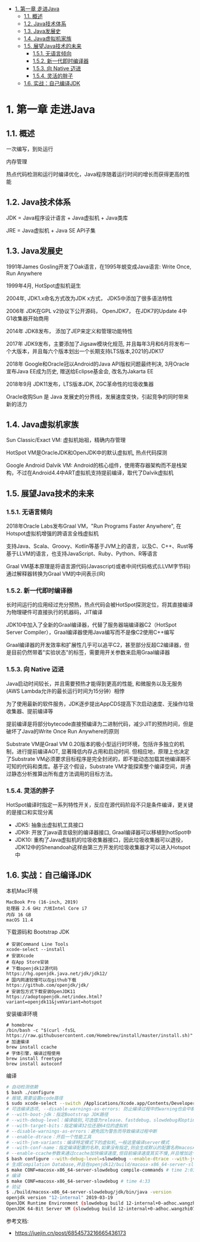 
- [1. 第一章 走进Java](#1-第一章-走进java)
  - [1.1. 概述](#11-概述)
  - [1.2. Java技术体系](#12-java技术体系)
  - [1.3. Java发展史](#13-java发展史)
  - [1.4. Java虚拟机家族](#14-java虚拟机家族)
  - [1.5. 展望Java技术的未来](#15-展望java技术的未来)
    - [1.5.1. 无语言倾向](#151-无语言倾向)
    - [1.5.2. 新一代即时编译器](#152-新一代即时编译器)
    - [1.5.3. 向 Native 迈进](#153-向-native-迈进)
    - [1.5.4. 灵活的胖子](#154-灵活的胖子)
  - [1.6. 实战：自己编译JDK](#16-实战自己编译jdk)

# 1. 第一章 走进Java

## 1.1. 概述

一次编写，到处运行

内存管理

热点代码检测和运行时编译优化，Java程序随着运行时间的增长而获得更高的性能

## 1.2. Java技术体系

JDK = Java程序设计语言 + Java虚拟机 + Java类库

JRE = Java虚拟机 + Java SE API子集

## 1.3. Java发展史

1991年James Gosling开发了Oak语言，在1995年蜕变成Java语言: Write Once, Run Anywhere

1999年4月, HotSpot虚拟机诞生

2004年, JDK1.x命名方式改为JDK x方式， JDK5中添加了很多语法特性

2006年 JDK在GPL v2协议下公开源码， OpenJDK7， 在JDK7的Update 4中 G1收集器开始商用

2014年 JDK8发布， 添加了JEP来定义和管理功能特性

2017年 JDK9发布，主要添加了Jigsaw模块化规范, 并且每年3月和6月将发布一个大版本，并且每六个版本划出一个长期支持LTS版本,2021的JDK17

2018年 Google和Oracle冠以Android的Java API版权问题最终判决, 3月Oracle宣布Java EE成为历史, 赠送给Eclipse基金会, 改名为Jakarta EE

2018年9月 JDK11发布，LTS版本JDK, ZGC革命性的垃圾收集器

Oracle收购Sun 是 Java 发展史的分界线，发展速度变快，引起竞争的同时带来新的活力

## 1.4. Java虚拟机家族

Sun Classic/Exact VM: 虚拟机始祖，精确内存管理

HotSpot VM是OracleJDK和OpenJDK中的默认虚拟机, 热点代码探测

Google Android Dalvik VM: Android的核心组件，使用寄存器架构而不是栈架构，不过在Android4.4中ART虚拟机支持提前编译，取代了Dalvik虚拟机

## 1.5. 展望Java技术的未来

### 1.5.1. 无语言倾向

2018年Oracle Labs发布Graal VM，"Run Programs Faster Anywhere", 在Hotspot虚拟机增强的跨语言全栈虚拟机

支持Java、Scala、Groovy、Kotlin等基于JVM上的语言，以及C、C++、Rust等基于LLVM的语言，也支持JavaScript、Ruby、Python、R等语言

Graal VM基本原理是将语言源代码(Javascript)或者中间代码格式(LLVM字节码)通过解释器转换为Graal VM的中间表示(IR)


### 1.5.2. 新一代即时编译器

长时间运行的应用经过充分预热，热点代码会被HotSpot探测定位，将其直接编译为物理硬件可直接执行的机器码，JIT编译

JDK10中加入了全新的Graal编译器，代替了服务器端编译器C2（HotSpot Server Compiler），Graal编译器使用Java编写而不是像C2使用C++编写

Graal编译器的开发效率和扩展性几乎可以追平C2，甚至部分反超C2编译器，但是目前仍然带着"实验状态"的标签，需要用开关参数来启用Graal编译器

### 1.5.3. 向 Native 迈进

Java启动时间较长，并且需要预热才能得到更高的性能, 和微服务以及无服务(AWS Lambda允许的最长运行时间为15分钟）相悖

为了使用最新的软件服务，JDK逐步提出AppCDS提高下次启动速度、无操作垃圾收集器、提前编译等

提前编译是将部分bytecode直接预编译为二进制代码，减少JIT的预热时间，但是破坏了Java的Write Once Run Anywhere的原则

Substrate VM是Graal VM 0.20版本的极小型运行时环境，包括许多独立的机制，进行提前编译AOT, 显著降低内存占用和启动时间. 但相应地，原理上也决定了Substrate VM必须要求目标程序是完全封闭的，即不能动态加载其他编译期不可知的代码和类库。基于这个假设，Substrate VM才能探索整个编译空间，并通过静态分析推算出所有虚方法调用的目标方法。

### 1.5.4. 灵活的胖子

HotSpot编译时指定一系列特性开关，反应在源代码阶段不只是条件编译，更关键的是接口和实现分离

- JDK5: 抽象出虚拟机工具接口
- JDK9: 开放了java语言级别的编译器接口, Graal编译器可以移植到hotSpot中
- JDK10: 重构了Java虚拟机的垃圾收集器接口，因此垃圾收集器可以退役，JDK12中的Shenandoah这样由第三方开发的垃圾收集器才可以进入Hotspot中


## 1.6. 实战：自己编译JDK

本机Mac环境
```
MacBook Pro (16-inch, 2019)
处理器 2.6 GHz 六核Intel Core i7
内存 16 GB
macOS 11.4
```

下载源码和 Bootstrap JDK

```shell
# 安装Command Line Tools
xcode-select --install
# 安装Xcode
# 在App Store安装
# 下载openjdk12源代码
https://hg.openjdk.java.net/jdk/jdk12/
# 国内网速较慢可以在github下载
https://github.com/openjdk/jdk/
# 安装包方式下载安装OpenJDK11
https://adoptopenjdk.net/index.html?variant=openjdk11&jvmVariant=hotspot
```


安装编译环境
```shell
# homebrew
/bin/bash -c "$(curl -fsSL https://raw.githubusercontent.com/Homebrew/install/master/install.sh)"
# 加速编译
brew install ccache
# 字体引擎，编译过程使用
brew install freetype
brew install autoconf
```

编译
```bash
# 自动检测依赖
$ bash ./configure
# 报错,需要设置xcode路径
$ sudo xcode-select --switch /Applications/Xcode.app/Contents/Developer
# 可选编译选项, --disable-warnings-as-errors: 防止编译过程中的warning也会中断编译的进程
# --with-boot-jdk：指定Bootstrap JDK路径
# --with-debug-level：编译级别,可选值为release、fastdebug、slowdebug和optimized,默认值为release,如果我们要调试的话,需要设定为fastdebug或者slowdebug,建议设置为slowdebug
# --with-target-bits：指定编译32位还是64位的虚拟机
# --disable-warnings-as-errors：避免因为警告而导致编译过程中断
# --enable-dtrace：开启一个性能工具
# --with-jvm-variants：编译特定模式下的虚拟机,一般这里编译server模式
# --with-conf-name：指定编译配置的名称,如果没有指定,则会生成默认的配置名称macosx-x86_64-server-slowdebug,我这里采用默认生成配置
# --enable-ccache参数来通过ccache加快编译速度,但目前编译速度其实不慢,并且增加这个参数后续导入到CLion会出现很多红字提示
$ bash configure --with-debug-level=slowdebug --enable-dtrace --with-jvm-variants=server --with-target-bits=64 --with-num-cores=8 --with-memory-size=8000  --disable-warnings-as-errors
# 生成Compilation Database,并且在openjdk12/build/macosx-x86_64-server-slowdebug生产配置文件compile_commands.json
$ make CONF=macosx-x86_64-server-slowdebug compile-commands # time 2:03
# 编译
$ make CONF=macosx-x86_64-server-slowdebug # time 4:33
# 验证
$ ./build/macosx-x86_64-server-slowdebug/jdk/bin/java -version
openjdk version "12-internal" 2019-03-19
OpenJDK Runtime Environment (slowdebug build 12-internal+0-adhoc.wangzhi07.openjdk12)
OpenJDK 64-Bit Server VM (slowdebug build 12-internal+0-adhoc.wangzhi07.openjdk12, mixed mode)
```


参考文档:
- https://juejin.cn/post/6854573216665436173
